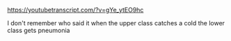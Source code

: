 https://youtubetranscript.com/?v=gYe_ytEO9hc

 I don't remember who said it when the upper class catches a cold the lower class gets pneumonia